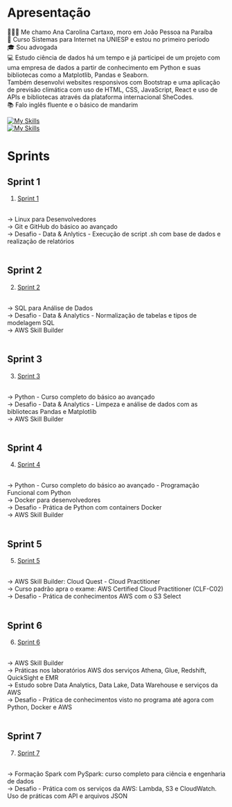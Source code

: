 # Apresentação
👩🏻‍🦰 Me chamo Ana Carolina Cartaxo, moro em João Pessoa na Paraíba
</br>
📖 Curso Sistemas para Internet na UNIESP e estou no primeiro período 
</br>
🎓 Sou advogada
</br>
💻 Estudo ciência de dados há um tempo e já participei de um projeto com uma empresa de dados a partir de conhecimento em Python e suas bibliotecas como a Matplotlib, Pandas e Seaborn. 
</br>
Também desenvolvi websites responsivos com Bootstrap e uma aplicação de previsão climática com uso de HTML, CSS, JavaScript, React e uso de APIs e bibliotecas através da plataforma internacional SheCodes.
</br>
📚 Falo inglês fluente e o básico de mandarim
</br>

[![My Skills](https://skillicons.dev/icons?i=js,html,css,py)](https://skillicons.dev)
</br>
[![My Skills](https://skillicons.dev/icons?i=linkedin)](https://www.linkedin.com/in/ana-carolina-cartaxo-2680141ba/)
</br>

# Sprints 

## Sprint 1 
1. [Sprint 1](sprint_01/README.md)
</br>
→ Linux para Desenvolvedores 
</br>
→ Git e GitHub do básico ao avançado
</br>
→ Desafio - Data & Anlytics - Execução de script .sh com base de dados e realização de relatórios
</br>
</br>

## Sprint 2
2. [Sprint 2](sprint_02/README.md)
</br>
→ SQL para Análise de Dados
</br>
→ Desafio - Data & Analytics - Normalização de tabelas e tipos de modelagem SQL
</br>
→ AWS Skill Builder
</br>
</br>

## Sprint 3
3. [Sprint 3](sprint_03/README.md)
</br>
→ Python - Curso completo do básico ao avançado
</br>
→ Desafio - Data & Analytics - Limpeza e análise de dados com as bibliotecas Pandas e Matplotlib
</br>
→ AWS Skill Builder
</br>
</br>

## Sprint 4
4. [Sprint 4](sprint_04/README.md)
</br>
→ Python - Curso completo do básico ao avançado - Programação Funcional com Python
</br>
→ Docker para desenvolvedores
</br>
→ Desafio - Prática de Python com containers Docker
</br>
→ AWS Skill Builder
</br>
</br>

## Sprint 5
5. [Sprint 5](sprint_05/README.md)
</br>
→ AWS Skill Builder: Cloud Quest -  Cloud Practitioner
</br>
→ Curso padrão apra o exame: AWS Certified Cloud Practitioner (CLF-C02)
</br>
→ Desafio - Prática de conhecimentos AWS com o S3 Select 
</br>
</br>

## Sprint 6
6. [Sprint 6](sprint_06/README.md)
</br>
→ AWS Skill Builder
</br>
→ Práticas nos laboratórios AWS dos serviços Athena, Glue, Redshift, QuickSight e EMR
</br>
→ Estudo sobre Data Analytics, Data Lake, Data Warehouse e serviços da AWS
</br>
→ Desafio - Prática de conhecimentos visto no programa até agora com Python, Docker e AWS 
</br>
</br>

## Sprint 7
7. [Sprint 7](sprint_07/README.md)
</br>
→ Formação Spark com PySpark: curso completo para ciência e engenharia de dados
</br>
→ Desafio - Prática com os serviços da AWS: Lambda, S3 e CloudWatch. Uso de práticas com API e arquivos JSON
</br>
</br>
